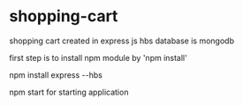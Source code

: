 # shopping-cart
shopping cart created in express js hbs database is mongodb

first step is to install npm module by 
'npm install'

npm install express --hbs

npm start for starting application
